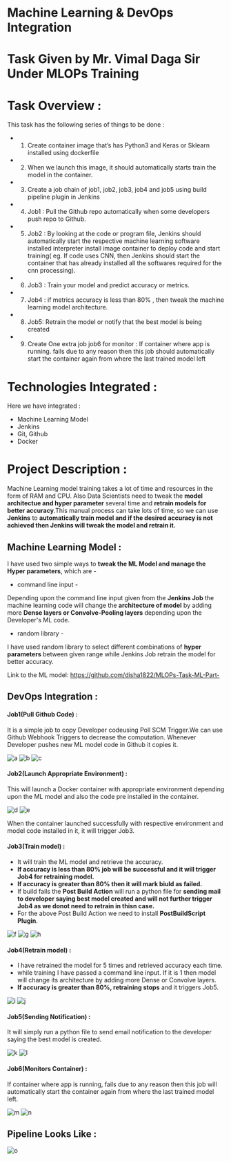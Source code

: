 # Machine Learning & DevOps Integration

# Task Given by Mr. Vimal Daga Sir Under MLOPs Training

# Task Overview :

This task has the following series of things to be done :

  * 1. Create container image that’s has Python3 and Keras or Sklearn  installed  using dockerfile 
  * 2. When we launch this image, it should automatically starts train the model in the container.
  * 3. Create a job chain of job1, job2, job3, job4 and job5 using build pipeline plugin in Jenkins 
  * 4.  Job1 : Pull  the Github repo automatically when some developers push repo to Github.
  * 5.  Job2 : By looking at the code or program file, Jenkins should automatically start the respective machine learning software installed interpreter install image container to deploy code  and start training( eg. If code uses CNN, then Jenkins should start the container that has already installed all the softwares required for the cnn processing).
  * 6. Job3 : Train your model and predict accuracy or metrics.
  * 7. Job4 : if metrics accuracy is less than 80%  , then tweak the machine learning model architecture.
  * 8. Job5: Retrain the model or notify that the best model is being created
  * 9. Create One extra job job6 for monitor : If container where app is running. fails due to any reason then this job should automatically start the container again from where the last trained model left

# Technologies Integrated :
Here we have integrated :
* Machine Learning Model
* Jenkins
* Git, Github
* Docker

# Project Description :

Machine Learning model training takes a lot of time and resources in the form of RAM and CPU. Also Data Scientists need to tweak the **model architectue and hyper parameter** several time and **retrain models for better accuracy**.This manual process can take lots of time, so we can use **Jenkins** to **automatically train model and if the desired accuracy is not achieved then Jenkins will tweak the model and retrain it.**  

## Machine Learning Model :
I have used two simple ways to **tweak the ML Model and manage the Hyper parameters**, which are - 

* command line input -

Depending upon the command line input given from the **Jenkins Job** the machine learning code will change the **architecture of model**
 by adding more **Dense layers or Convolve-Pooling layers** depending upon the Developer's ML code. 

* random library -

I have used random library to select different combinations of **hyper parameters** between given range while Jenkins Job retrain the model for better accuracy.

 Link to the ML model: https://github.com/disha1822/MLOPs-Task-ML-Part-

## DevOps Integration :

#### Job1(Pull Github Code) :

It is a simple job to copy Developer codeusing Poll SCM Trigger.We can use Github Webhook Triggers to decrease the computation.
Whenever Developer pushes new ML model code in Github it copies it.

![a](https://github.com/disha1822/ML-DevOps-Integration/blob/master/job1_1.png?raw=true)
![b](https://github.com/disha1822/ML-DevOps-Integration/blob/master/job1_2.png?raw=true)
![c](https://github.com/disha1822/ML-DevOps-Integration/blob/master/job1_3.png?raw=true)

#### Job2(Launch Appropriate Environment) :

This will launch a Docker container with appropriate environment depending upon the ML model and also the code pre installed in the container.

![d](https://github.com/disha1822/ML-DevOps-Integration/blob/master/job2_1.png?raw=true)
![e](https://github.com/disha1822/ML-DevOps-Integration/blob/master/job2_2.png?raw=true)

When the container launched successfully with respective environment and model code installed in it, it will trigger Job3.

#### Job3(Train model) :

* It will train the ML model and retrieve the accuracy.
* **If accuracy is less than 80% job will be successful and it will trigger Job4 for retraining model.**
* **If accuracy is greater than 80% then it will mark biuld as failed.**
* If build fails the **Post Build Action** will run a python file for **sending mail to developer saying best model created and will not further trigger Job4 as we donot need to retrain in thisn case.**
* For the above Post Build Action we need to install **PostBuildScript Plugin**.

![f](https://github.com/disha1822/ML-DevOps-Integration/blob/master/job3_1.png?raw=true)
![g](https://github.com/disha1822/ML-DevOps-Integration/blob/master/job3_2.png?raw=true)
![h](https://github.com/disha1822/ML-DevOps-Integration/blob/master/job3_3.png?raw=true)

#### Job4(Retrain model) :

* I have retrained the model for 5 times and retrieved accuracy each time.
* while training I have passed a command line input. If it is 1 then model will change its architecture by adding more Dense or Convolve layers.
* **If accuracy is greater than 80%, retraining stops** and it triggers Job5.

![i](https://github.com/disha1822/ML-DevOps-Integration/blob/master/job4_1.png?raw=true)
![j](https://github.com/disha1822/ML-DevOps-Integration/blob/master/job4_2.png?raw=true)

#### Job5(Sending Notification) :

It will simply run a python file to send email notification to the developer saying the best model is created.

![k](https://github.com/disha1822/ML-DevOps-Integration/blob/master/job5_1.png?raw=true)
![l](https://github.com/disha1822/ML-DevOps-Integration/blob/master/job5_2.png?raw=true)

#### Job6(Monitors Container) :

If container where app is running, fails due to any reason then this job will automatically start the container again from where the last trained model left.

![m](https://github.com/disha1822/ML-DevOps-Integration/blob/master/job6_1.png?raw=true)
![n](https://github.com/disha1822/ML-DevOps-Integration/blob/master/job6_2.png?raw=true)

## Pipeline Looks Like :

![o](https://github.com/disha1822/ML-DevOps-Integration/blob/master/pipeline.png?raw=true)

